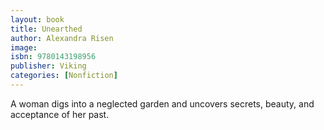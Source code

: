 ```yaml
---
layout: book
title: Unearthed
author: Alexandra Risen
image:
isbn: 9780143198956
publisher: Viking
categories: [Nonfiction]
---
```

A woman digs into a neglected garden and uncovers secrets, beauty, and acceptance of her past.
